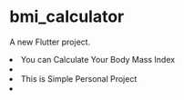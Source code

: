 # bmi_calculator

A new Flutter project.

 <li>You can Calculate Your Body Mass Index<li>
 <li>This is Simple Personal Project<li>

